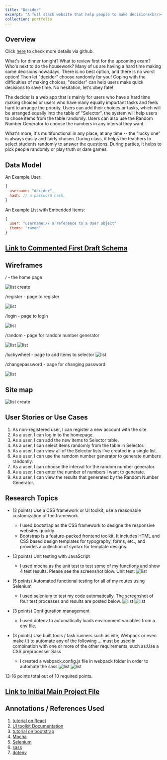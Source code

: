 ```yaml
---
title: "Decider"
excerpt: "A full stack website that help people to make decisions<br/><img src='/images/home.png'>"
collection: portfolio
---
```


<!-- The content below is an example project proposal / requirements document. Replace the text below the lines marked "__TODO__" with details specific to your project. Remove the "TODO" lines.

(__TODO__: your project name) -->


## Overview

<!-- (__TODO__: a brief one or two paragraph, high-level description of your project) -->
Click [here](https://github.com/YinoXu/Decider) to check more details via github.

What's for dinner tonight? What to review first for the upcoming exam? Who's next to do the housework? Many of us are having a hard time making some decisions nowadays. There is no best option, and there is no worst option! Then let "decider" choose randomly for you!
Coping with the difficulties of making choices, "decider" can help users make quick decisions to save time. No hesitation, let's obey fate!

The decider is a web app that is mainly for users who have a hard time making choices or users who have many equally important tasks and feels hard to arrange the priority. Users can add their choices or tasks, which will be arranged equally into the table of "Selector", the system will help users to chose items from the table randomly. Users can also use the Random Number Generator to choose the numbers in any interval they want. 

What's more, it's multifunctional in any place, at any time -- the "lucky one" is always easily and fairly chosen. During class, it helps the teachers to select students randomly to answer the questions. During parties, it helps to pick people randomly or play truth or dare games.


## Data Model
<!-- 
(__TODO__:   

The application will store Users, Lists and Items

* users can have multiple lists (via references)
* each list can have multiple items (by embedding)

(__TODO__: sample documents) -->

An Example User:

```javascript
{
  username: "decider",
  hash: // a password hash,
}
```

An Example List with Embedded Items:

```javascript
{
  user: "username:// a reference to a User object"
  items: "ramen"
}
```


## [Link to Commented First Draft Schema](db.mjs) 

<!-- (__TODO__: create a first draft of your Schemas in db.mjs and link to it) -->

## Wireframes
<!-- 
(__TODO__: wireframes for all of the pages on your site; they can be as simple as photos of drawings or you can use a tool like Balsamiq, Omnigraffle, etc.) -->

/ - the home page

![list create](/images/home.png)

/register - page to register

![list](/images/register.png)

/login - page to login

![list](/images/login.png)

/random - page for random number generator

![list](/images/random.png)
![list](/images/results.png)

/luckywheel - page to add items to selector
![list](/images/selector.png)

/changepassword - page for changing password

![list](/images/changepassword.png)



## Site map

<!-- (__TODO__: draw out a site map that shows how pages are related to each other) -->

<!-- Here's a [complex example from wikipedia](https://upload.wikimedia.org/wikipedia/commons/2/20/Sitemap_google.jpg), but you can create one without the screenshots, drop shadows, etc. ... just names of pages and where they flow to. -->

![list create](/images/map.pic.jpg)

## User Stories or Use Cases

<!-- (__TODO__: write out how your application will be used through [user stories](http://en.wikipedia.org/wiki/User_story#Format) and / or [use cases](https://en.wikipedia.org/wiki/Use_case)) -->

1. As non-registered user, I can register a new account with the site.
2. As a user, I can log in to the homepage.
3. As a user, I can add the new items to Selector table.
4. As a user, I can select items randomly from the table in Selector.
5. As a user, I can view all of the Selector lists I've created in a single list.
6. As a user, I can use the ramdom number generator to generate numbers randomly.
7. As a user, I can choose the interval for the random number generator.
8. As a user, I can enter the number of numbers I want to generate.
9. As a user, I can view the results that generated by the Random Number Generator.


## Research Topics
<!-- 
(__TODO__: the research topics that you're planning on working on along with their point values... and the total points of research topics listed) -->


* (2 points) Use a CSS framework or UI toolkit, use a reasonable customization of the framework
  * I used bootstrap as the CSS framework to designe the responsive websites quickly.
  * Bootstrap is a feature-packed frontend toolkit. It includes HTML and CSS based design templates for typography, forms, etc., and provides a collection of syntax for template designs.
* (3 points) Unit testing with JavaScript
  * I used mocha as the unit test to test some of my functions and show 4 test results. Please see the screenshot blow.
  Unit test:
  ![list](/images/unittest.pic.jpg)
* (5 points) Automated functional testing for all of my routes using Selenium
  * I used selenium to test my code automatically. The screenshot of four test processes and results are posted below.
  ![list](/images/test1.pic.jpg)
  ![list](/images/test2.pic.jpg)

* (3 points) Configuration management
  * I used dotenv to automatically loads environment variables from a . env file.
* (3 points) Use built tools / task runners such as vite, Webpack or even make (!) to automate any of the following … must be used in combination with one or more of the other requirements, such as:Use a CSS preprocesser Sass
  * I created a webpack.config.js file in webpack folder in order to automate the sass
![list](/images/sass1.png)
![list](/images/sass2.png)


13-16 points total out of 10 required points.


## [Link to Initial Main Project File](app.mjs) 

<!-- (__TODO__: create a skeleton Express application with a package.json, app.mjs, views folder, etc. ... and link to your initial app.mjs) -->

## Annotations / References Used

<!-- (__TODO__: list any tutorials/references/etc. that you've based your code off of) -->

1. [tutorial on React](https://github.com/facebook/react)
2. [UI toolkit Documentation](https://docs.unity3d.com/Manual/UIElements.html)
3. [tutorial on bootstrap](https://getbootstrap.com/)
4. [Mocha](https://www.youtube.com/watch?v=MLTRHc5dk6s&t=308s)
5. [Selenium](https://www.youtube.com/watch?v=j7VZsCCnptM)
6. [sass](https://www.youtube.com/watch?v=jUZzAUuMHVI)
7. [dotenv](https://www.youtube.com/watch?v=hZUNMYU4Kzo)




